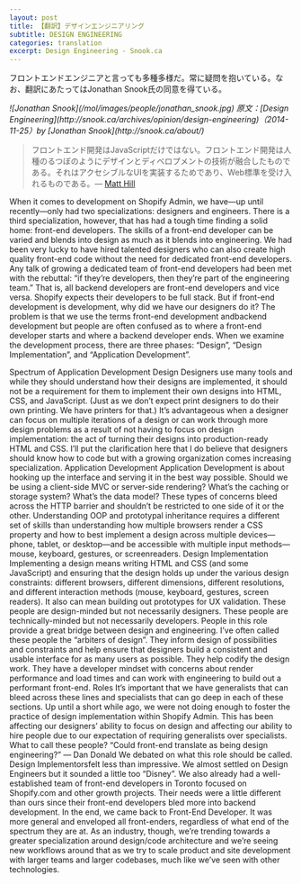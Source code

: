 ```yaml
---
layout: post
title: 【翻訳】デザインエンジニアリング
subtitle: DESIGN ENGINEERING
categories: translation
excerpt: Design Engineering - Snook.ca
---
```


フロントエンドエンジニアと言っても多種多様だ。常に疑問を抱いている。なお、翻訳にあたってはJonathan Snook氏の同意を得ている。

<cite class="citation">
![Jonathan Snook](/mol/images/people/jonathan_snook.jpg)
原文：[Design Engineering](http://snook.ca/archives/opinion/design-engineering)（<time>2014-11-25</time>）by [Jonathan Snook](http://snook.ca/about/)
</cite>

> フロントエンド開発はJavaScriptだけではない。フロントエンド開発は人種のるつぼのようにデザインとディベロプメントの技術が融合したものである。それはアクセシブルなUIを実装するためであり、Web標準を受け入れるものである。— [Matt Hill](https://twitter.com/matthillco/status/480986847473303552)


When it comes to development on Shopify Admin, we have—up until recently—only had two specializations: designers and engineers. There is a third specialization, however, that has had a tough time finding a solid home: front-end developers. The skills of a front-end developer can be varied and blends into design as much as it blends into engineering. We had been very lucky to have hired talented designers who can also create high quality front-end code without the need for dedicated front-end developers.
Any talk of growing a dedicated team of front-end developers had been met with the rebuttal: “if they’re developers, then they’re part of the engineering team.” That is, all backend developers are front-end developers and vice versa. Shopify expects their developers to be full stack. But if front-end development is development, why did we have our designers do it?
The problem is that we use the terms front-end development andbackend development but people are often confused as to where a front-end developer starts and where a backend developer ends.
When we examine the development process, there are three phases: “Design”, “Design Implementation”, and “Application Development”.

Spectrum of Application Development
Design
Designers use many tools and while they should understand how their designs are implemented, it should not be a requirement for them to implement their own designs into HTML, CSS, and JavaScript. (Just as we don’t expect print designers to do their own printing. We have printers for that.) It’s advantageous when a designer can focus on multiple iterations of a design or can work through more design problems as a result of not having to focus on design implementation: the act of turning their designs into production-ready HTML and CSS.
I’ll put the clarification here that I do believe that designers should know how to code but with a growing organization comes increasing specialization.
Application Development
Application Development is about hooking up the interface and serving it in the best way possible. Should we be using a client-side MVC or server-side rendering? What’s the caching or storage system? What’s the data model? These types of concerns bleed across the HTTP barrier and shouldn’t be restricted to one side of it or the other.
Understanding OOP and prototypal inheritance requires a different set of skills than understanding how multiple browsers render a CSS property and how to best implement a design across multiple devices—phone, tablet, or desktop—and be accessible with multiple input methods—mouse, keyboard, gestures, or screenreaders.
Design Implementation
Implementing a design means writing HTML and CSS (and some JavaScript) and ensuring that the design holds up under the various design constraints: different browsers, different dimensions, different resolutions, and different interaction methods (mouse, keyboard, gestures, screen readers). It also can mean building out prototypes for UX validation. These people are design-minded but not necessarily designers. These people are technically-minded but not necessarily developers.
People in this role provide a great bridge between design and engineering. I’ve often called these people the “arbiters of design”. They inform design of possibilities and constraints and help ensure that designers build a consistent and usable interface for as many users as possible. They help codify the design work. They have a developer mindset with concerns about render performance and load times and can work with engineering to build out a performant front-end.
Roles
It’s important that we have generalists that can bleed across these lines and specialists that can go deep in each of these sections. Up until a short while ago, we were not doing enough to foster the practice of design implementation within Shopify Admin. This has been affecting our designers’ ability to focus on design and affecting our ability to hire people due to our expectation of requiring generalists over specialists.
What to call these people?
“Could front-end translate as being design engineering?” — Dan Donald
We debated on what this role should be called. Design Implementorsfelt less than impressive. We almost settled on Design Engineers but it sounded a little too “Disney”.
We also already had a well-established team of front-end developers in Toronto focused on Shopify.com and other growth projects. Their needs were a little different than ours since their front-end developers bled more into backend development.
In the end, we came back to Front-End Developer.
It was more general and enveloped all front-enders, regardless of what end of the spectrum they are at.
As an industry, though, we’re trending towards a greater specialization around design/code architecture and we’re seeing new workflows around that as we try to scale product and site development with larger teams and larger codebases, much like we’ve seen with other technologies.

